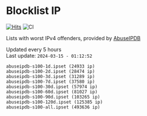 # Blocklist IP

[![Hits](https://hits.seeyoufarm.com/api/count/incr/badge.svg?url=https%3A%2F%2Fgithub.com%2Fborestad%2Fblocklist-ip%2F&count_bg=%2379C83D&title_bg=%23555555&icon=&icon_color=%23E7E7E7&title=hits&edge_flat=false)](https://hits.seeyoufarm.com)  ![CI](https://img.shields.io/github/workflow/status/borestad/blocklist-ip/CI?style=flat-square)

Lists with worst IPv4 offenders, provided by [AbuseIPDB](https://www.abuseipdb.com/)

<!-- FOOTER-PLACEHOLDER -->
Updated every 5 hours<br>
Last update: `2024-03-15 - 01:12:52`
```
abuseipdb-s100-1d.ipset (24933 ip)
abuseipdb-s100-2d.ipset (28474 ip)
abuseipdb-s100-3d.ipset (31289 ip)
abuseipdb-s100-7d.ipset (37580 ip)
abuseipdb-s100-30d.ipset (57974 ip)
abuseipdb-s100-60d.ipset (81027 ip)
abuseipdb-s100-90d.ipset (103265 ip)
abuseipdb-s100-120d.ipset (125385 ip)
abuseipdb-s100-all.ipset (493636 ip)
```
